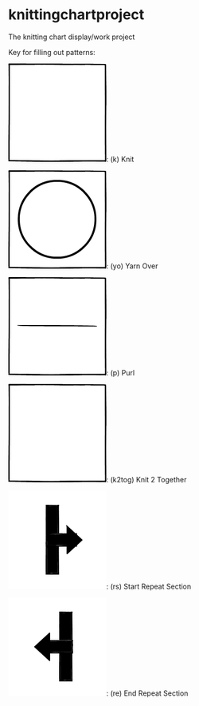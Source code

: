 # knittingchartproject
The knitting chart display/work project

Key for filling out patterns:

![(k) Knit](img/stitches/k.png): (k) Knit

![(yo) Yarn Over](img/stitches/yo.png): (yo) Yarn Over

![(p) Purl](img/stitches/p.png): (p) Purl

![(k2tog) Knit 2 Together](img/stitches/k.png): (k2tog) Knit 2 Together

![rs](img/stitches/rs.png): (rs) Start Repeat Section

![re](img/stitches/re.png): (re) End Repeat Section